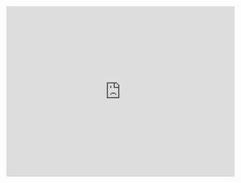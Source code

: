 <iframe src="https://www.google.com/maps/embed?pb=!1m18!1m12!1m3!1d3364.293624856598!2d-117.11904792559724!3d32.51830397377289!2m3!1f0!2f0!3f0!3m2!1i1024!2i768!4f13.1!3m3!1m2!1s0x80d94b0014551b43%3A0xdb5d3b4ad125bb67!2sMink%20lash%20playas!5e0!3m2!1ses-419!2smx!4v1716619158306!5m2!1ses-419!2smx" width="600" height="450" style="border:0;" allowfullscreen="" loading="lazy" referrerpolicy="no-referrer-when-downgrade"></iframe>
